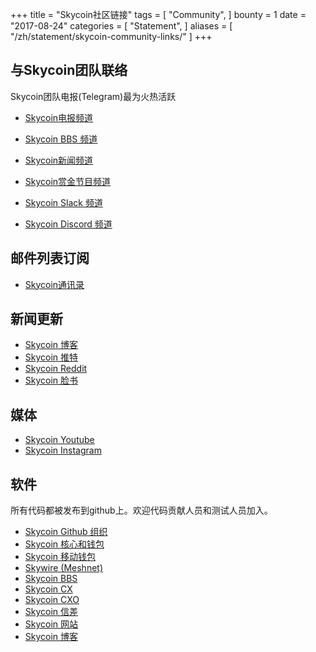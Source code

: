 +++
title = "Skycoin社区链接"
tags = [
    "Community",
]
bounty = 1
date = "2017-08-24"
categories = [
    "Statement",
]
aliases = [
	"/zh/statement/skycoin-community-links/"
]
+++

与Skycoin团队联络
--------------------------

Skycoin团队电报(Telegram)最为火热活跃

* [Skycoin电报频道](https://t.me/Skycoin)
* [Skycoin BBS 频道](https://t.me/skycoinbbs)
* [Skycoin新闻频道](https://t.me/skycoinnews)
* [Skycoin赏金节目频道](https://t.me/skycoinbounty)

* [Skycoin Slack 频道](https://skycoin.herokuapp.com)
* [Skycoin Discord 频道](https://discord.gg/MTepVHE)

邮件列表订阅
------------

* [Skycoin通讯录](http://eepurl.com/c4DyAv)

新闻更新
------------

* [Skycoin 博客](https://www.skycoin.net/blog/)
* [Skycoin 推特](https://twitter.com/skycoinproject)
* [Skycoin Reddit](https://reddit.com/r/skycoinproject)
* [Skycoin 脸书](https://www.facebook.com/SkycoinOfficial)

媒体
-----

* [Skycoin Youtube](https://www.youtube.com/channel/UCzLASufel2No4vSt4rudHSQ)
* [Skycoin Instagram](https://www.instagram.com/skycoinproject/)

软件
--------

所有代码都被发布到github上。欢迎代码贡献人员和测试人员加入。

* [Skycoin Github 组织](https://github.com/skycoin)
* [Skycoin 核心和钱包](https://github.com/skycoin/skycoin)
* [Skycoin 移动钱包](https://github.com/skycoin/skycoin-mobilewallet)
* [Skywire (Meshnet)](https://github.com/skycoin/skywire)
* [Skycoin BBS](https://github.com/skycoin/bbs)
* [Skycoin CX](https://github.com/skycoin/cx)
* [Skycoin CXO](https://github.com/skycoin/cxo)
* [Skycoin 信差](https://github.com/skycoin/net)
* [Skycoin 网站](https://github.com/skycoin/skycoin.net)
* [Skycoin 博客](https://github.com/skycoin/blog)
